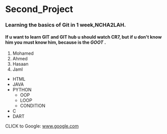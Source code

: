 # Second_Project
### Learning the basics of Git in 1 week,NCHA2LAH.
#### If u want to learn GIT and GIT hub u should watch **CR7**, but if u don't know him you must know him, because is the ***GOOT*** .
1. Mohamed
1. Ahmed
1. Hasaan
1. Jaml

- HTML
- JAVA
- PYTHON
    - OOP
    - LOOP
    - CONDITION
- C
- DART

CLICK to Google: www.google.com
